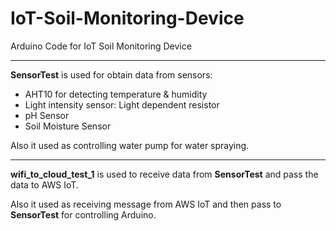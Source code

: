 # IoT-Soil-Monitoring-Device
Arduino Code for IoT Soil Monitoring Device
- - - -
**SensorTest** is used for obtain data from sensors:
* AHT10 for detecting temperature & humidity
* Light intensity sensor: Light dependent resistor
* pH Sensor
* Soil Moisture Sensor

Also it used as controlling water pump for water spraying.
- - - -
**wifi_to_cloud_test_1** is used to receive data from **SensorTest** and pass the data to AWS IoT.

Also it used as receiving message from AWS IoT and then pass to **SensorTest** for controlling Arduino.
